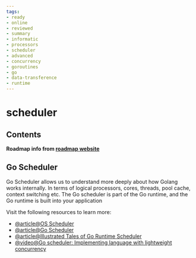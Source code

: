 ```yaml
---
tags:
- ready
- online
- reviewed
- summary
- informatic
- processors
- scheduler
- advanced
- concurrency
- goroutines
- go
- data-transference
- runtime
---
```


# scheduler

## Contents

__Roadmap info from [roadmap website](https://roadmap.sh/golang/go-advanced/scheduler)__

## Go Scheduler

Go Scheduler allows us to understand more deeply about how Golang works internally. In terms of logical processors, cores, threads, pool cache, context switching etc. The Go scheduler is part of the Go runtime, and the Go runtime is built into your application

Visit the following resources to learn more:

- [@article@OS Scheduler](https://www.ardanlabs.com/blog/2018/08/scheduling-in-go-part1.html)
- [@article@Go Scheduler](https://www.ardanlabs.com/blog/2018/08/scheduling-in-go-part2.html)
- [@article@Illustrated Tales of Go Runtime Scheduler](https://medium.com/@ankur_anand/illustrated-tales-of-go-runtime-scheduler-74809ef6d19b)
- [@video@Go scheduler: Implementing language with lightweight concurrency](https://www.youtube.com/watch?v=-K11rY57K7k&ab_channel=Hydra)
